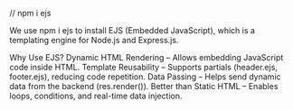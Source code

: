 //    npm i ejs

We use npm i ejs to install EJS (Embedded JavaScript), which is a templating engine for Node.js and Express.js.

Why Use EJS?
Dynamic HTML Rendering – Allows embedding JavaScript code inside HTML.
Template Reusability – Supports partials (header.ejs, footer.ejs), reducing code repetition.
Data Passing – Helps send dynamic data from the backend (res.render()).
Better than Static HTML – Enables loops, conditions, and real-time data injection.



